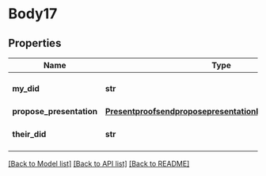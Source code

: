 # Body17

## Properties
Name | Type | Description | Notes
------------ | ------------- | ------------- | -------------
**my_did** | **str** | MyDID sender&#39;s did | 
**propose_presentation** | [**PresentproofsendproposepresentationProposePresentation**](PresentproofsendproposepresentationProposePresentation.md) |  | 
**their_did** | **str** | TheirDID receiver&#39;s did | 

[[Back to Model list]](../README.md#documentation-for-models) [[Back to API list]](../README.md#documentation-for-api-endpoints) [[Back to README]](../README.md)



